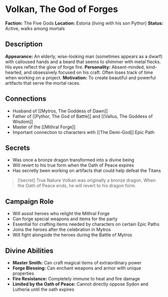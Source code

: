 # Volkan, The God of Forges

**Faction:** The Five Gods **Location:** Estoria (living with his son Pythor) **Status:** Active, walks among mortals

## Description

**Appearance:** An elderly, wise-looking man (sometimes appears as a dwarf) with calloused hands and a beard that seems to shimmer with metal flecks. His eyes reflect the glow of forge fire. **Personality:** Absent-minded, kind-hearted, and obsessively focused on his craft. Often loses track of time when working on a project. **Motivation:** To create beautiful and powerful artifacts that serve the mortal races.

## Connections

- Husband of [[Mytros, The Goddess of Dawn]]
- Father of [[Pythor, The God of Battle]] and [[Vallus, The Goddess of Wisdom]]
- Master of the [[Mithral Forge]]
- Important connection to characters with [[The Demi-God]] Epic Path

## Secrets

- Was once a bronze dragon transformed into a divine being
- Will revert to his true form when the Oath of Peace expires
- Has secretly been working on artifacts that could help defeat the Titans

> [!secret] True Nature Volkan was originally a bronze dragon. When the Oath of Peace ends, he will revert to his dragon form.

## Campaign Role

- Will assist heroes who relight the Mithral Forge
- Can forge special weapons and items for the party
- Essential for crafting items needed by characters on certain Epic Paths
- Joins the heroes after the celebration in Mytros
- Will fight alongside the heroes during the Battle of Mytros

## Divine Abilities

- **Master Smith:** Can craft magical items of extraordinary power
- **Forge Blessing:** Can enchant weapons and armor with unique properties
- **Fire Resistance:** Completely immune to heat and fire damage
- **Limited by the Oath of Peace:** Cannot directly oppose Sydon and Lutheria until the oath expires